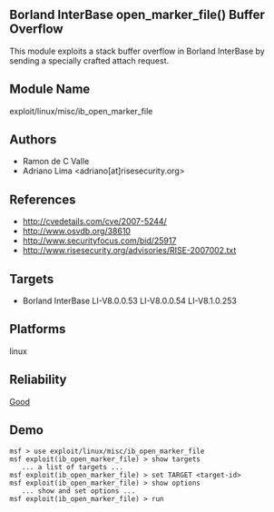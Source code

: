 ## Borland InterBase open_marker_file() Buffer Overflow

This module exploits a stack buffer overflow in Borland 
InterBase by sending a specially crafted attach request.


## Module Name
exploit/linux/misc/ib_open_marker_file

## Authors
* Ramon de C Valle
* Adriano Lima <adriano[at]risesecurity.org>


## References
* http://cvedetails.com/cve/2007-5244/
* http://www.osvdb.org/38610
* http://www.securityfocus.com/bid/25917
* http://www.risesecurity.org/advisories/RISE-2007002.txt



## Targets
* Borland InterBase LI-V8.0.0.53 LI-V8.0.0.54 LI-V8.1.0.253


## Platforms
linux

## Reliability
[Good](https://github.com/rapid7/metasploit-framework/wiki/Exploit-Ranking)

## Demo

```
msf > use exploit/linux/misc/ib_open_marker_file
msf exploit(ib_open_marker_file) > show targets
   ... a list of targets ...
msf exploit(ib_open_marker_file) > set TARGET <target-id>
msf exploit(ib_open_marker_file) > show options
   ... show and set options ...
msf exploit(ib_open_marker_file) > run
```
    
    